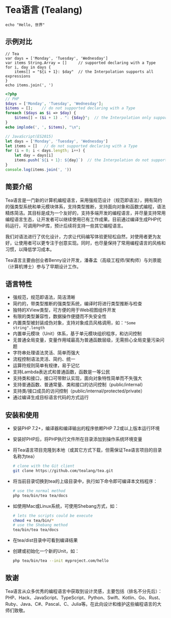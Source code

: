 # Tea语言 (Tealang)

```Tea
echo "Hello, 世界"
```

## 示例对比

```Tea
// Tea
var days = ['Monday', 'Tuesday', 'Wednesday']
var items String.Array = []   	// supported declaring with a Type
for i, day in days {
	items[] = "${i + 1}: $day"  // the Interpolation supports all expressions
}
echo items.join(', ')
```

```PHP
<?php
// PHP
$days = ['Monday', 'Tuesday', 'Wednesday'];
$items = [];  	// do not supported declaring with a Type
foreach ($days as $i => $day) {
	$items[] = ($i + 1) . ": {$day}";  // the Interpolation only supported variable / array value / object property
}
echo implode(', ', $items), "\n";
```

```javascript
// JavaScript(ES2015)
let days = ['Monday', 'Tuesday', 'Wednesday']
let items = []   // do not supported declaring with a Type
for (i = 0; i < days.length; i++) {
	let day = days[i]
	items.push(`${i + 1}: ${day}`)  // the Interpolation do not supported on version < ES2015
}
console.log(items.join(', '))
```

## 简要介绍

Tea语言是一门新的计算机编程语言，采用强规范设计（规范即语法），拥有简约的强类型系统和单元模块体系，支持类型推断，支持面向对象和函数式编程，语法精炼简洁。其目标是成为一个友好的，支持多端开发的编程语言，并尽量支持常用编程语言生态，让开发者可以继续使用已有工作成果。目前通过编译生成PHP代码运行，可调用PHP库，预计后续将支持一些其它编程语言。

我们对语法进行了优化设计，力求让代码编写体验更轻松自然，对使用者更为友好，让使用者可以更专注于创意实现。同时，也尽量保持了常用编程语言的风格和习惯，以降低学习成本。

Tea语言主要由创业者Benny设计开发，潘春孟（高级工程师/架构师）与刘景能（计算机博士）参与了早期设计工作。

## 语言特性

- 强规范，规范即语法，简洁清晰
- 简约的，带类型推断的强类型系统，编译时将进行类型推断与检查
- 独特的XView类型，可方便的用于Web视图组件开发
- 有限的类型兼容性，数据操作便捷而不失安全性
- 内置类型被封装成伪对象，支持对象成员风格调用，如：```"Some string".length```
- 内置单元模块（Unit）体系，基于单元模块组织程序，和访问控制
- 无普通全局变量，变量作用域最高为普通函数层级，无需担心全局变量污染问题
- 字符串处理语法灵活、简单而强大
- 流程控制语法灵活、简约、统一
- 运算符规则简单有规律，易于记忆
- 支持Lambda表达式和普通函数，函数是一等公民
- 支持类和接口，接口可带默认实现，面向对象特性简单而不失强大
- 支持普通函数、普通常量、类和接口的访问控制（public/internal）
- 支持类/接口成员的访问控制（public/internal/protected/private）
- 通过编译生成目标语言代码的方式运行

## 安装和使用

- 安装PHP 7.2+，编译器和编译输出的程序依赖PHP 7.2或以上版本运行环境

- 安装好PHP后，将PHP执行文件所在目录添加到操作系统环境变量

- 将Tea语言项目克隆到本地（或其它方式下载，但需保证Tea语言项目的目录名称为tea）
	```sh
	# clone with the Git client
	git clone https://github.com/tealang/tea.git
	```
	
- 将当前目录切换到tea的上级目录中，执行如下命令即可编译本文档程序：
	```sh
	# use the normal method
	php tea/bin/tea tea/docs
	```
	
- 如使用Mac或Linux系统，可使用Shebang方式，如：
	```sh
	# lets the scripts could be execute
	chmod +x tea/bin/*
	# use the Shebang method
	tea/bin/tea tea/docs
	```
	
- 在tea/dist目录中可看到编译结果
	
- 创建或初始化一个新的Unit，如：
	
	```sh
	php tea/bin/tea --init myproject.com/hello
	```

## 致谢

Tea语言从众多优秀的编程语言中获取到设计灵感，主要包括（排名不分先后）：PHP、Hack、JavaScript、TypeScript、Python、Swift、Kotlin、Go、Rust、Ruby、Java、C#、Pascal、C、Julia等。在此向设计和维护这些编程语言的大师们致敬。

